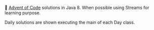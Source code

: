 :christmas_tree: [Advent of Code](http://adventofcode.com) solutions in Java 8. When possible using Streams for learning purpose.

Daily solutions are shown executing the main of each Day class.